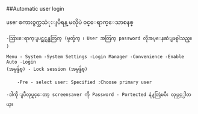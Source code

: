 ##Automatic user login

user စကား၀ွက္အသံုးျပဳရန္ မလိုပဲ ၀င္ေရာက္ေသာစနစ္

	-သြားေရာက္ျပင္ဆင္ရန္အတြက္ (မွတ္ခ်က္ ၊ User အတြက္ password လိုအပ္ေနဆဲျဖစ္ပါသည္။ )

	Menu - System -System Settings -Login Manager -Convenience -Enable Auto -Login
	(အမွန္ခ်စ္) - Lock session (အမွန္ခ်စ္)

		-Pre - select user: Specified :Choose primary user

	-ဒါကို ျပဳလုပ္ရင္ေတာ့ screensaver ကို Password - Portected နဲ႔တြဲၿပီး လုပ္သင့္ပါတယ္။

